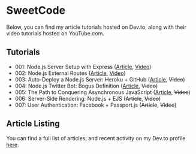 # SweetCode
Below, you can find my article tutorials hosted on Dev.to, along with their video tutorials hosted on YouTube.com.
## Tutorials
- 001: Node.js Server Setup with Express ([Article](https://dev.to/ryhenness/nodejs--express-server-setup-6ch), [Video](https://www.youtube.com/watch?v=HkK5lGx9DRU))
- 002: Node.js External Routes ([Article](https://dev.to/ryhenness/external-routes-with-nodejs-1ni), [Video](https://www.youtube.com/watch?v=ctUH5Hj6WLM))
- 003: Auto-Deploy a Node.js Server: Heroku + GitHub ([Article](https://dev.to/ryhenness/auto-deploy-a-nodejs-server-heroku--github-em), ~~Video~~)
- 004: Node.js Twitter Bot: Bogus Definition ([Article](https://dev.to/ryhenness/nodejs-twitter-bot-bogus-definition-dmm), ~~Video~~)
- 005: The Path to Conquering Asynchronous JavaScript ([Article](https://dev.to/ryhenness/the-path-to-conquering-async-javascript-1pl), ~~Video~~)
- 006: Server-Side Rendering: Node.js + EJS (~~Article~~, ~~Video~~)
- 007: User Authentication: Facebook + Passport.js (~~Article~~, ~~Video~~)
## Article Listing
You can find a full list of articles, and recent activity on my Dev.to profile [here](https://dev.to/ryhenness).

